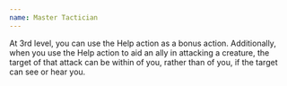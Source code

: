 ```yaml
---
name: Master Tactician
---
```

At 3rd level, you can use the Help action as a bonus action. Additionally, when you use the Help action to aid an ally in attacking
a creature, the target of that attack can be within <me-distance length="60" /> of you, rather than <me-distance length="5" /> of you, if the target can see or hear you.
